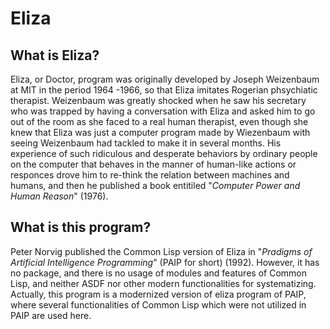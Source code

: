 # Eliza
## What is Eliza?
Eliza, or Doctor, program was originally developed by Joseph Weizenbaum at MIT in the period 1964 -1966, so that Eliza imitates Rogerian phsychiatic therapist. Weizenbaum was greatly shocked when he saw his secretary who was trapped by having a conversation with Eliza and asked him to go out of the room as she faced to a real human therapist, even though she knew that Eliza was just a computer program made by Wiezenbaum with seeing Weizenbaum had tackled to make it in several months. His experience of such ridiculous and desperate behaviors by ordinary people on the computer that behaves in the manner of human-like actions or responces drove him to re-think the relation between machines and humans, and then he published a book entitiled "_Computer Power and Human Reason_" (1976). 

## What is this program?
Peter Norvig published the Common Lisp version of Eliza in "_Pradigms of Artificial Intelligence Programming_" (PAIP for short) (1992). However, it has no package, and there is no usage of modules and features of Common Lisp, and neither ASDF nor other modern functionalities for systematizing. Actually, this program is a modernized version of eliza program of PAIP, where several functionalities of Common Lisp which were not utilized in PAIP are used here.
